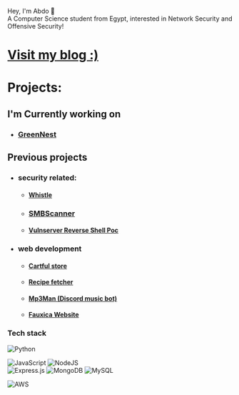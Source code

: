 Hey, I'm Abdo 👋  <br>A Computer Science student from Egypt, interested in Network Security and Offensive Security!
  </a>
</div>  

# [ **Visit my blog :)**](https://magdy3660.github.io)

# Projects:
## I'm Currently working on 
- ### [GreenNest](https://github.com/magdy3360/GreenNest)

## Previous projects

- ###  security related:
  
  -  #### [Whistle](https://github.com/magdy3660/Whistle) 


  - ### [SMBScanner](https://github.com/magdy3660/smb-enum)
    

  -   #### [Vulnserver Reverse Shell Poc](https://github.com/magdy3660/vulnserver-Reverse-shell)
  

- ### web development  
  - ####  [Cartful store](https://github.com/magdy3660/Cartful)
  

  - ####  [Recipe fetcher](https://github.com/magdy3660/Find-Recipe)


  - #### [Mp3Man (Discord music bot)](https://github.com/magdy3660/music-bot)

  - #### [Fauxica Website](https://github.com/magdy3660/Frontend-website)
    
### Tech stack
![Python](https://img.shields.io/badge/python-3670A0?style=for-the-badge&logo=python&logoColor=ffdd54)

![JavaScript](https://img.shields.io/badge/javascript-%23323330.svg?style=for-the-badge&logo=javascript&logoColor=%23F7DF1E)
![NodeJS](https://img.shields.io/badge/node.js-6DA55F?style=for-the-badge&logo=node.js&logoColor=white)                                                                                                                           
![Express.js](https://img.shields.io/badge/express.js-%23404d59.svg?style=for-the-badge&logo=express&logoColor=%2361DAFB)
![MongoDB](https://img.shields.io/badge/MongoDB-%234ea94b.svg?style=for-the-badge&logo=mongodb&logoColor=white)
![MySQL](https://img.shields.io/badge/mysql-4479A1.svg?style=for-the-badge&logo=mysql&logoColor=white)
 
![AWS](https://img.shields.io/badge/AWS-%23FF9900.svg?style=for-the-badge&logo=amazon-aws&logoColor=white)


</article>
  </div>
</div>

